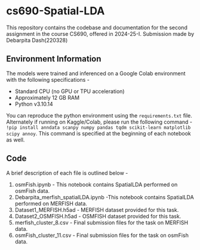 # cs690-Spatial-LDA

This repository contains the codebase and documentation for the second assignment in the course CS690, offered in 2024-25-I. Submission made by Debarpita Dash(220328)

## Environment Information

The models were trained and inferenced on a Google Colab environment with the following specifications -

- Standard CPU (no GPU or TPU acceleration)
- Approximately 12 GB RAM
- Python v3.10.14

You can reproduce the python environment using the `requirements.txt` file. Alternately if running on Kaggle/Colab, please run the following command - `!pip install anndata scanpy numpy pandas tqdm scikit-learn matplotlib scipy annoy`. This command is specified at the beginning of each notebook as well. 

## Code

A brief description of each file is outlined below -

1. osmFish.ipynb - This notebook contains SpatialLDA performed on osmFish data.
2. Debarpita_merfish_spatialLDA.ipynb -This notebook contains SpatialLDA performed on MERFISH  data.
3. Dataset1_MERFISH.h5ad - MERFISH dataset provided for this task.
4. Dataset2_OSMFISH.h5ad - OSMFISH dataset provided for this task.
5. merfish_cluster_8.csv - Final submission files for the task on MERFISH data.
6. osmFish_cluster_11.csv - Final submission files for the task on osmFish  data.
